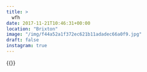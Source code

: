 ```yaml
---
title: >
  wfh
date: 2017-11-21T10:46:31+00:00
location: "Brixton"
image: "/img/f44a52a1f372ec621b11adadec66a0f9.jpg"
draft: false
instagram: true
---
```


{{<photo src="/img/f44a52a1f372ec621b11adadec66a0f9.jpg">}}
